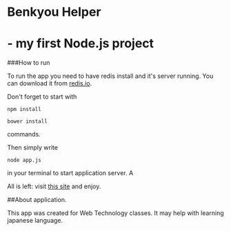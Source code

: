 # Benkyou Helper 
# - my first Node.js project

###How to run

To run the app you need to have redis install and it's server running.
You can download it from [redis.io](http://redis.io/topics/quickstart).

Don't forget to start with

    npm install

    bower install

commands.


Then simply write 

    node app.js
    
in your terminal to start application server. A


All is left: visit [this site](http://localhost:3000) and enjoy.

##About application.

This app was created for Web Technology classes.
It may help with learning japanese language.
